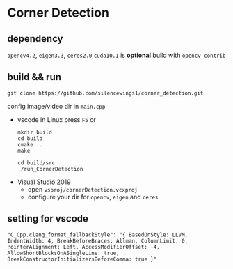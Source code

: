 # Corner Detection

## dependency
`opencv4.2`, `eigen3.3`, `ceres2.0`
 `cuda10.1` is **optional** build with `opencv-contrib`

## build && run
``` shell
git clone https://github.com/silencewings1/corner_detection.git
```
config image/video dir in `main.cpp`
* vscode in Linux
  press `F5` 
  or
  ``` shell
  mkdir build
  cd build
  cmake ..
  make

  cd build/src
  ./run_CornerDetection
  ```
* Visual Studio 2019
  * open `vsproj/cornerDetection.vcxproj`  
  * configure your dir for `opencv`, `eigen` and `ceres`


## setting for vscode
``` shell
"C_Cpp.clang_format_fallbackStyle": "{ BasedOnStyle: LLVM, IndentWidth: 4, BreakBeforeBraces: Allman, ColumnLimit: 0, PointerAlignment: Left, AccessModifierOffset: -4, AllowShortBlocksOnASingleLine: true, BreakConstructorInitializersBeforeComma: true }"
```